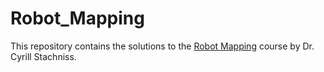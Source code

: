# Robot_Mapping

This repository contains the solutions to the [Robot Mapping](http://ais.informatik.uni-freiburg.de/teaching/ws13/mapping/) course by Dr. Cyrill Stachniss.
